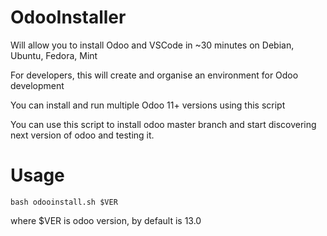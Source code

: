 # OdooInstaller

Will allow you to install Odoo and VSCode in ~30 minutes on Debian, Ubuntu, Fedora, Mint

For developers, this will create and organise an environment for Odoo development

You can install and run multiple Odoo 11+ versions using this script

You can use this script to install odoo master branch and start discovering next version of odoo and testing it.

# Usage

`bash odooinstall.sh $VER`

where $VER is odoo version, by default is 13.0
